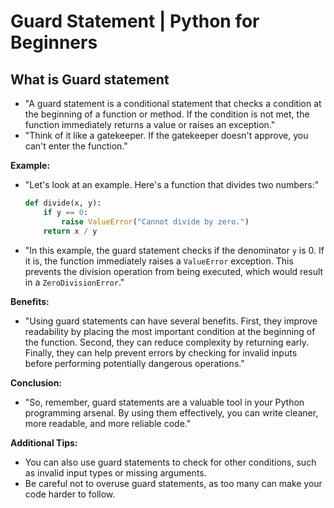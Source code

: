 # Guard Statement \| Python for Beginners

## What is Guard statement

* "A guard statement is a conditional statement that checks a condition at the beginning of a function or method. If the condition is not met, the function immediately returns a value or raises an exception."
* "Think of it like a gatekeeper. If the gatekeeper doesn't approve, you can't enter the function."

**Example:**

* "Let's look at an example. Here's a function that divides two numbers:"
  ```python
  def divide(x, y):
      if y == 0:
          raise ValueError("Cannot divide by zero.")
      return x / y
  ```
* "In this example, the guard statement checks if the denominator `y` is 0. If it is, the function immediately raises a `ValueError` exception. This prevents the division operation from being executed, which would result in a `ZeroDivisionError`."

**Benefits:**

* "Using guard statements can have several benefits. First, they improve readability by placing the most important condition at the beginning of the function. Second, they can reduce complexity by returning early. Finally, they can help prevent errors by checking for invalid inputs before performing potentially dangerous operations."

**Conclusion:**

* "So, remember, guard statements are a valuable tool in your Python programming arsenal. By using them effectively, you can write cleaner, more readable, and more reliable code."

**Additional Tips:**

* You can also use guard statements to check for other conditions, such as invalid input types or missing arguments.
* Be careful not to overuse guard statements, as too many can make your code harder to follow.


